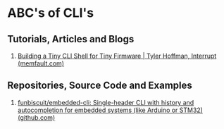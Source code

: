 # ABC's of CLI's
## Tutorials, Articles and Blogs
1. [Building a Tiny CLI Shell for Tiny Firmware | Tyler Hoffman, Interrupt (memfault.com)](https://interrupt.memfault.com/blog/firmware-shell)


## Repositories, Source Code and Examples
1. [funbiscuit/embedded-cli: Single-header CLI with history and autocompletion for embedded systems (like Arduino or STM32) (github.com)](https://github.com/funbiscuit/embedded-cli)

